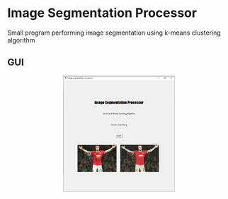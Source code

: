 # Image Segmentation Processor
Small program performing image segmentation using k-means clustering algorithm
## GUI
<div align='center'><img src='frame1.png' width=50%></img></div>
